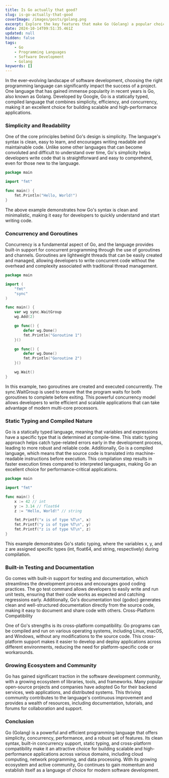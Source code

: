 ```yaml
---
title: Is Go actually that good?
slug: is-go-actually-that-good
coverImage: /images/posts/golang.png
excerpt: Explore the key features that make Go (Golang) a popular choice for building scalable and high-performance applications.
date: 2024-10-14T09:51:35.461Z
updated: null
hidden: false
tags:
    - Go
    - Programming Languages
    - Software Development
    - Golang
keywords: []
---
```


In the ever-evolving landscape of software development, choosing the right programming language can significantly impact the success of a project. One language that has gained immense popularity in recent years is Go, also known as Golang. Developed by Google, Go is a statically typed, compiled language that combines simplicity, efficiency, and concurrency, making it an excellent choice for building scalable and high-performance applications.

### Simplicity and Readability

One of the core principles behind Go's design is simplicity. The language's syntax is clean, easy to learn, and encourages writing readable and maintainable code. Unlike some other languages that can become convoluted and difficult to understand over time, Go's simplicity helps developers write code that is straightforward and easy to comprehend, even for those new to the language.

```go
package main

import "fmt"

func main() {
    fmt.Println("Hello, World!")
}
```

The above example demonstrates how Go's syntax is clean and minimalistic, making it easy for developers to quickly understand and start writing code.

### Concurrency and Goroutines

Concurrency is a fundamental aspect of Go, and the language provides built-in support for concurrent programming through the use of goroutines and channels. Goroutines are lightweight threads that can be easily created and managed, allowing developers to write concurrent code without the overhead and complexity associated with traditional thread management.

```go
package main

import (
    "fmt"
    "sync"
)

func main() {
    var wg sync.WaitGroup
    wg.Add(2)

    go func() {
        defer wg.Done()
        fmt.Println("Goroutine 1")
    }()

    go func() {
        defer wg.Done()
        fmt.Println("Goroutine 2")
    }()

    wg.Wait()
}
```

In this example, two goroutines are created and executed concurrently. The sync.WaitGroup is used to ensure that the program waits for both goroutines to complete before exiting. This powerful concurrency model allows developers to write efficient and scalable applications that can take advantage of modern multi-core processors.

### Static Typing and Compiled Nature

Go is a statically typed language, meaning that variables and expressions have a specific type that is determined at compile-time. This static typing approach helps catch type-related errors early in the development process, leading to more robust and reliable code. Additionally, Go is a compiled language, which means that the source code is translated into machine-readable instructions before execution. This compilation step results in faster execution times compared to interpreted languages, making Go an excellent choice for performance-critical applications.

```go
package main

import "fmt"

func main() {
    x := 42 // int
    y := 3.14 // float64
    z := "Hello, World!" // string

    fmt.Printf("x is of type %T\n", x)
    fmt.Printf("y is of type %T\n", y)
    fmt.Printf("z is of type %T\n", z)
}
```

This example demonstrates Go's static typing, where the variables x, y, and z are assigned specific types (int, float64, and string, respectively) during compilation.

### Built-in Testing and Documentation

Go comes with built-in support for testing and documentation, which streamlines the development process and encourages good coding practices. The go test command allows developers to easily write and run unit tests, ensuring that their code works as expected and catching regressions early. Additionally, Go's documentation tool (godoc) generates clean and well-structured documentation directly from the source code, making it easy to document and share code with others.
Cross-Platform Compatibility

One of Go's strengths is its cross-platform compatibility. Go programs can be compiled and run on various operating systems, including Linux, macOS, and Windows, without any modifications to the source code. This cross-platform support makes it easier to develop and deploy applications across different environments, reducing the need for platform-specific code or workarounds.

### Growing Ecosystem and Community

Go has gained significant traction in the software development community, with a growing ecosystem of libraries, tools, and frameworks. Many popular open-source projects and companies have adopted Go for their backend services, web applications, and distributed systems. This thriving community contributes to the language's continuous improvement and provides a wealth of resources, including documentation, tutorials, and forums for collaboration and support.

### Conclusion

Go (Golang) is a powerful and efficient programming language that offers simplicity, concurrency, performance, and a robust set of features. Its clean syntax, built-in concurrency support, static typing, and cross-platform compatibility make it an attractive choice for building scalable and high-performance applications across various domains, including cloud computing, network programming, and data processing. With its growing ecosystem and active community, Go continues to gain momentum and establish itself as a language of choice for modern software development.
